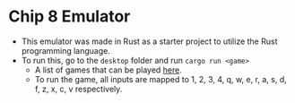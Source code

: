 # Chip 8 Emulator

- This emulator was made in Rust as a starter project to utilize the Rust programming language.
- To run this, go to the `desktop` folder and run `cargo run <game>`
  - A list of games that can be played [here](https://www.zophar.net/pdroms/chip8/chip-8-games-pack.html).
  - To run the game, all inputs are mapped to 1, 2, 3, 4, q, w, e, r, a, s, d, f, z, x, c, v respectively.
